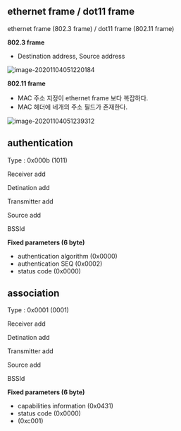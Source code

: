 ## ethernet frame / dot11 frame

ethernet frame (802.3 frame)  /  dot11 frame (802.11 frame)



**802.3 frame** 

- Destination address, Source address

![image-20201104051220184](https://user-images.githubusercontent.com/59726658/98048236-a2b6ee00-1e70-11eb-8899-2bbe00fa403b.png)



**802.11 frame** 

- MAC 주소 지정이 ethernet frame 보다 복잡하다.
- MAC 헤더에 네개의 주소 필드가 존재한다.

![image-20201104051239312](https://user-images.githubusercontent.com/59726658/98048266-aea2b000-1e70-11eb-9e3f-21408453ef00.png)







## authentication 

Type : 0x000b (1011)

Receiver add 

Detination add

Transmitter add

Source add

BSSId 



**Fixed parameters (6 byte)**

- authentication algorithm (0x0000)
- authentication SEQ (0x0002)
- status code (0x0000)





## association

Type : 0x0001 (0001)

Receiver add 

Detination add

Transmitter add

Source add

BSSId 



**Fixed parameters (6 byte)**

- capabilities information (0x0431)
- status code (0x0000)
- (0xc001)